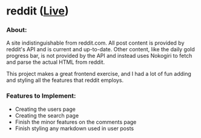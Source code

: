 # reddit ([Live](http://scottsreddit.herokuapp.com/))

### About:
A site indistinguishable from reddit.com. All post content is provided by
reddit's API and is current and up-to-date. Other content, like the daily gold
progress bar, is not provided by the API and instead uses Nokogiri to fetch and
parse the actual HTML from reddit.

This project makes a great frontend exercise, and I had a lot of fun adding and
styling all the features that reddit employs.

### Features to Implement:
* Creating the users page
* Creating the search page
* Finish the minor features on the comments page
* Finish styling any markdown used in user posts
